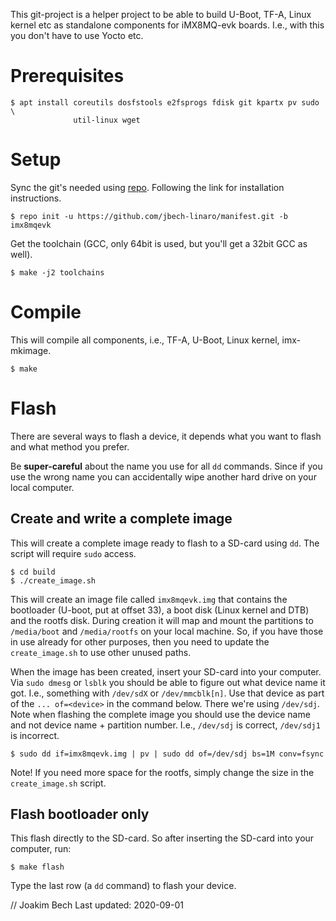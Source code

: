 This git-project is a helper project to be able to build U-Boot, TF-A, Linux
kernel etc as standalone components for iMX8MQ-evk boards. I.e., with this you
don't have to use Yocto etc.

# Prerequisites
```
$ apt install coreutils dosfstools e2fsprogs fdisk git kpartx pv sudo \
              util-linux wget
```

# Setup
Sync the git's needed using
[repo](https://source.android.com/setup/build/downloading). Following the link
for installation instructions.

```
$ repo init -u https://github.com/jbech-linaro/manifest.git -b imx8mqevk
```

Get the toolchain (GCC, only 64bit is used, but you'll get a 32bit GCC as well).
```
$ make -j2 toolchains
```

# Compile
This will compile all components, i.e., TF-A, U-Boot, Linux kernel, imx-mkimage.
```
$ make
```

# Flash
There are several ways to flash a device, it depends what you want to flash and
what method you prefer.

Be **super-careful** about the name you use for all `dd` commands. Since if you
use the wrong name you can accidentally wipe another hard drive on your local
computer.

## Create and write a complete image
This will create a complete image ready to flash to a SD-card using `dd`. The
script will require `sudo` access.

```
$ cd build
$ ./create_image.sh
```
This will create an image file called `imx8mqevk.img` that contains the
bootloader (U-boot, put at offset 33), a boot disk (Linux kernel and DTB) and
the rootfs disk. During creation it will map and mount the partitions to
`/media/boot` and `/media/rootfs` on your local machine. So, if you have those
in use already for other purposes, then you need to update the `create_image.sh`
to use other unused paths.

When the image has been created, insert your SD-card into your computer. Via
`sudo dmesg` or `lsblk` you should be able to figure out what device name it
got. I.e., something with `/dev/sdX` or `/dev/mmcblk[n]`. Use that device as
part of the `... of=<device>` in the command below. There we're using
`/dev/sdj`. Note when flashing the complete image you should use the device name
and not device name + partition number. I.e., `/dev/sdj` is correct, `/dev/sdj1`
is incorrect.

```
$ sudo dd if=imx8mqevk.img | pv | sudo dd of=/dev/sdj bs=1M conv=fsync
```

Note! If you need more space for the rootfs, simply change the size in the
`create_image.sh` script.

## Flash bootloader only
This flash directly to the SD-card. So after inserting the SD-card into your
computer, run:
```
$ make flash
```
Type the last row (a `dd` command) to flash your device.


// Joakim Bech
Last updated: 2020-09-01

